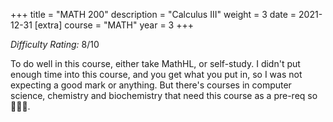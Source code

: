 +++
title = "MATH 200"
description = "Calculus III"
weight = 3
date = 2021-12-31
[extra]
course = "MATH"
year = 3
+++

*Difficulty Rating:* 8/10

To do well in this course, either take MathHL, or self-study. I didn't put enough time into this course, and you get what you put in, so I was not expecting a good mark or anything. But there's courses in computer science, chemistry and biochemistry that need this course as a pre-req so 🤷🏻‍♀.
